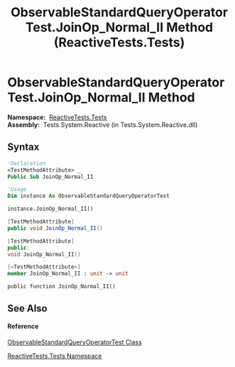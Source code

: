 ﻿---
title: ObservableStandardQueryOperatorTest.JoinOp_Normal_II Method  (ReactiveTests.Tests)
TOCTitle: JoinOp_Normal_II Method
ms:assetid: M:ReactiveTests.Tests.ObservableStandardQueryOperatorTest.JoinOp_Normal_II
ms:mtpsurl: https://msdn.microsoft.com/en-us/library/reactivetests.tests.observablestandardqueryoperatortest.joinop_normal_ii(v=VS.103)
ms:contentKeyID: 36620617
ms.date: 06/28/2011
mtps_version: v=VS.103
f1_keywords:
- ReactiveTests.Tests.ObservableStandardQueryOperatorTest.JoinOp_Normal_II
dev_langs:
- CSharp
- JScript
- VB
- FSharp
- c++
---

# ObservableStandardQueryOperatorTest.JoinOp\_Normal\_II Method

**Namespace:**  [ReactiveTests.Tests](hh289046\(v=vs.103\).md)  
**Assembly:**  Tests.System.Reactive (in Tests.System.Reactive.dll)

## Syntax

``` vb
'Declaration
<TestMethodAttribute> _
Public Sub JoinOp_Normal_II
```

``` vb
'Usage
Dim instance As ObservableStandardQueryOperatorTest

instance.JoinOp_Normal_II()
```

``` csharp
[TestMethodAttribute]
public void JoinOp_Normal_II()
```

``` c++
[TestMethodAttribute]
public:
void JoinOp_Normal_II()
```

``` fsharp
[<TestMethodAttribute>]
member JoinOp_Normal_II : unit -> unit 
```

``` jscript
public function JoinOp_Normal_II()
```

## See Also

#### Reference

[ObservableStandardQueryOperatorTest Class](hh288944\(v=vs.103\).md)

[ReactiveTests.Tests Namespace](hh289046\(v=vs.103\).md)

